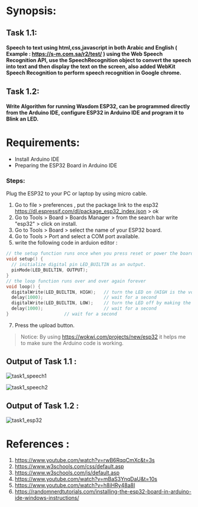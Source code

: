 # Synopsis:
## Task 1.1:
#### Speech to text using html,css,javascript in both Arabic and English ( Example : https://s-m.com.sa/r2/test/ ) using the Web Speech Recognition API, use the SpeechRecognition object to convert the speech into text and then display the text on the screen, also added WebKit Speech Recognition to perform speech recognition in Google chrome.
## Task 1.2:
#### Write Algorithm for running Wasdom ESP32, can be programmed directly from the Arduino IDE, configure ESP32 in Arduino IDE and program it to Blink an LED.
# Requirements:
 - Install Arduino IDE
 - Preparing the ESP32 Board in Arduino IDE
### Steps:
Plug the ESP32 to your PC or laptop by using micro cable.
1. Go to file > preferences , put the package link to the esp32 https://dl.espressif.com/dl/package_esp32_index.json > ok
2. Go to Tools > Board > Boards Manager > from the search bar write "esp32" > click on install.
3. Go to Tools > Board > select the name of your ESP32 board.
4. Go to Tools > Port and select a COM port available.
6. write the following code in arduion editor :
```C++ 
// the setup function runs once when you press reset or power the board
void setup() {
  // initialize digital pin LED_BUILTIN as an output.
  pinMode(LED_BUILTIN, OUTPUT);
}
// the loop function runs over and over again forever
void loop() {
  digitalWrite(LED_BUILTIN, HIGH);   // turn the LED on (HIGH is the voltage level)
  delay(1000);                       // wait for a second
  digitalWrite(LED_BUILTIN, LOW);    // turn the LED off by making the voltage LOW
  delay(1000);                       // wait for a second
}                     // wait for a second
```
 
7. Press the upload button.
>Notice: By using https://wokwi.com/projects/new/esp32 it helps me to make sure the Arduino code is working.
## Output of Task 1.1 :
![task1_speech1](https://user-images.githubusercontent.com/74248225/178168139-1ef63d47-d08a-4c23-812d-7d987f03a67f.PNG)

![task1_speech2](https://user-images.githubusercontent.com/74248225/178168160-4c2306ad-6e5b-4e2d-93af-0af66c976857.PNG)

## Output of Task 1.2 :
![task1_esp32](https://user-images.githubusercontent.com/74248225/178169116-e2954996-1d07-46a6-b30e-8db3f1f0e826.PNG)
# References :
1.	https://www.youtube.com/watch?v=rwB6RqqCmXc&t=3s
2.  https://www.w3schools.com/css/default.asp
4.	https://www.w3schools.com/js/default.asp
5.	https://www.youtube.com/watch?v=mBaS3YnqDaU&t=10s
6.	https://www.youtube.com/watch?v=h8iHRy48a8I
7.	https://randomnerdtutorials.com/installing-the-esp32-board-in-arduino-ide-windows-instructions/
